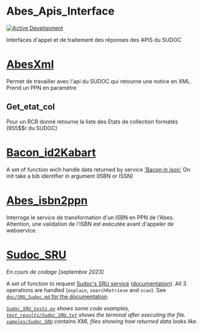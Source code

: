 # Abes_Apis_Interface 

[![Active Development](https://img.shields.io/badge/Maintenance%20Level-Actively%20Developed-brightgreen.svg)](https://gist.github.com/cheerfulstoic/d107229326a01ff0f333a1d3476e068d)

Interfaces d'appel et de traitement des réponses des APIS du SUDOC

# [AbesXml](./AbesXml.py)

Permet de travailler avec l'api du SUDOC qui retourne une notice en XML. Prend un PPN en paramètre

## Get_etat_col

Pour un RCR donné retourne la liste des Etats de collection formatés (955$$r du SUDOC)

# [Bacon_id2Kabart](./Bacon_Id2Kabart.py)

A set of function wich handle data returned by service ['Bacon in json'](http://documentation.abes.fr/aidebacon/index.html#WebserviceId2)
On init take a bib identifier in argument (ISBN or ISSN)

# [Abes_isbn2ppn](./Abes_isbn2ppn.py)

Interroge le service de transformation d'un ISBN en PPN de l'Abes.
Attention, une validation de l'ISBN est exécutée avant d'appeler de webservice.

# [Sudoc_SRU](./Sudoc_SRU.py)

_En cours de codage [septembre 2023]_

A set of function to request [Sudoc's SRU service](https://abes.fr/reseau-sudoc/reutiliser-les-donnees-sudoc/service-sru/) ([documentation](https://abes.fr/wp-content/uploads/2023/05/guide-utilisation-service-sru-catalogue-sudoc.pdf)).
All 3 operations are handled (`explain`, `searchRetrieve` and `scan`).
See [`doc/SRU_Sudoc.md` for the documentation](./doc/Sudoc_SRU.md).

_[`Sudoc_SRU_tests.py`](./Sudoc_SRU_tests.py) shows some code examples, [`test_results/Sudoc_SRU.txt`](./test_results/Sudoc_SRU.txt) shows the terminal after executing the file._
_[`samples/Sudoc_SRU`](./samples/Sudoc_SRU/) contains XML files showing how returned data looks like._